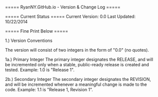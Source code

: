 ===== RyanNY.GitHub.io - Version & Change Log =====

===== Current Status =====
Current Version: 0.0
Last Updated: 10/22/2014

===== Fine Print Below =====

1.) Version Conventions

The version will consist of two integers in the form of "0.0" (no quotes).

  1a.) Primary Integer
    The primary integer designates the RELEASE, and will be incremented only when a stable, public-ready release is created and tested. Example: 1.0 is "Release 1".
    
  2b.) Secondary Integer
    The secondary integer designates the REVISION, and will be incremented whenever a meaningful change is made to the code. Example: 1.1 is "Release 1, Revision 1".




